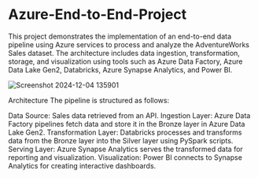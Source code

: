 # Azure-End-to-End-Project

This project demonstrates the implementation of an end-to-end data pipeline using Azure services to process and analyze the AdventureWorks Sales dataset. The architecture includes data ingestion, transformation, storage, and visualization using tools such as Azure Data Factory, Azure Data Lake Gen2, Databricks, Azure Synapse Analytics, and Power BI.

![Screenshot 2024-12-04 135901](https://github.com/user-attachments/assets/9b52b80f-6083-4cf2-9f38-c1849b805528)

Architecture
The pipeline is structured as follows:

Data Source: Sales data retrieved from an API.
Ingestion Layer: Azure Data Factory pipelines fetch data and store it in the Bronze layer in Azure Data Lake Gen2.
Transformation Layer: Databricks processes and transforms data from the Bronze layer into the Silver layer using PySpark scripts.
Serving Layer: Azure Synapse Analytics serves the transformed data for reporting and visualization.
Visualization: Power BI connects to Synapse Analytics for creating interactive dashboards.
